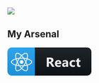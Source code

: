 ### 

<!--
**mrb1nary/mrb1nary** is a ✨ _special_ ✨ repository because its `README.md` (this file) appears on your GitHub profile.

Here are some ideas to get you started:

- 🔭 I’m currently working on ...
- 🌱 I’m currently learning ...
- 👯 I’m looking to collaborate on ...
- 🤔 I’m looking for help with ...
- 💬 Ask me about ...
- 📫 How to reach me: ...
- 😄 Pronouns: ...
- ⚡ Fun fact: ...
-->




<img src ="https://user-images.githubusercontent.com/55779046/225549442-9ef10643-852c-4259-9a0d-13b85331f08c.svg" style="vertical-align:center" width:1920/>

<h2>My Arsenal</h2>

<img src = "https://github.com/MikeCodesDotNET/ColoredBadges/blob/master/svg/dev/frameworks/react.svg" alt="react"/>
